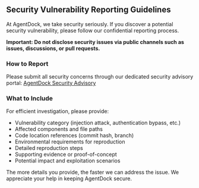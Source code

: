 ## Security Vulnerability Reporting Guidelines

At AgentDock, we take security seriously. If you discover a potential security vulnerability, please follow our confidential reporting process.

**Important: Do not disclose security issues via public channels such as issues, discussions, or pull requests.**

### How to Report

Please submit all security concerns through our dedicated security advisory portal: [AgentDock Security Advisory](https://github.com/agentdock/agentdock/security/advisories/new)

### What to Include

For efficient investigation, please provide:
- Vulnerability category (injection attack, authentication bypass, etc.)
- Affected components and file paths
- Code location references (commit hash, branch)
- Environmental requirements for reproduction
- Detailed reproduction steps
- Supporting evidence or proof-of-concept
- Potential impact and exploitation scenarios

The more details you provide, the faster we can address the issue. We appreciate your help in keeping AgentDock secure.